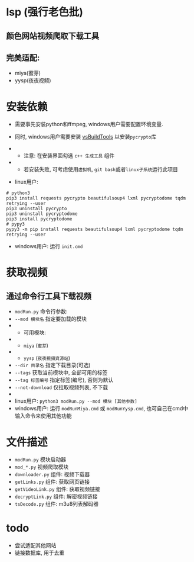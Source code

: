 # lsp (强行老色批)
## 颜色网站视频爬取下载工具
## 完美适配:
+ miya(蜜芽)
+ yysp(夜夜视频)

# 安装依赖
+ 需要事先安装python和ffmpeg, windows用户需要配置环境变量.
+ 同时, windows用户需要安装 [vsBuildTools](https://visualstudio.microsoft.com/zh-hans/thank-you-downloading-visual-studio/?sku=Community&rel=15#) 以安装`pycrypto`库  
+ + 注意: 在安装界面勾选 `c++ 生成工具` 组件
+ + 若安装失败, 可考虑使用`虚拟机`, `git bash`或者`linux子系统`运行此项目

+ linux用户:
```shell
# python3
pip3 install requests pycrypto beautifulsoup4 lxml pycryptodome tqdm retrying --user
pip3 uninstall pycrypto
pip3 uninstall pycryptodome
pip3 install pycryptodome
# pypy3
pypy3 -m pip install requests beautifulsoup4 lxml pycryptodome tqdm retrying --user
```
+ windows用户: 运行 `init.cmd`

# 获取视频
## 通过命令行工具下载视频
+ `modRun.py` 命令行参数:
+ `--mod 模块名` 指定要加载的模块
+ + 可用模块:
+ + `miya` \(`蜜芽`\)
+ + `yysp` \(`夜夜視頻資源站`\)
+ `--dir 目录名` 指定下载目录(可选)  
+ `--tags` 获取当前模块中, 全部可用的标签
+ `--tag 标签编号` 指定标签(编号), 否则为默认
+ `--not-download` 仅拉取视频列表, 不下载
+
+ linux用户: `python3 modRun.py --mod 模块 [其他参数]`  
+ windows用户: 运行 `modRunMiya.cmd` 或 `modRunYysp.cmd`, 也可自己在cmd中输入命令来使用其他功能

# 文件描述
+ `modRun.py` 模块启动器
+ `mod_*.py` 视频爬取模块
+ `downloader.py`  组件: 视频下载器
+ `getLinks.py` 组件: 获取网页链接
+ `getVideoLink.py` 组件: 获取视频链接
+ `decryptLink.py` 组件: 解密视频链接
+ `tsDecode.py` 组件: m3u8列表解码器

# todo
+ 尝试适配其他网站  
+ 链接数据库, 用于去重
